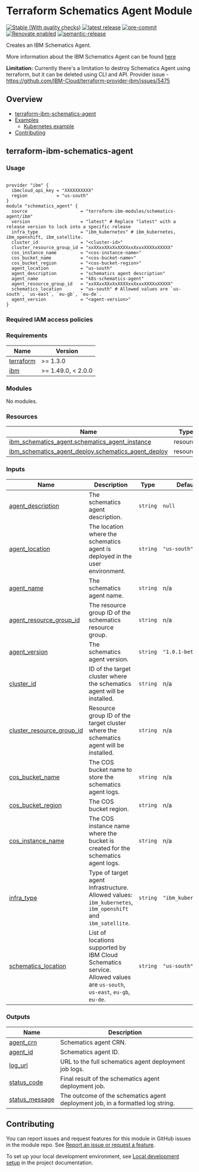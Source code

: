 <!-- Update the title -->
# Terraform Schematics Agent Module

<!--
Update status and "latest release" badges:
  1. For the status options, see https://terraform-ibm-modules.github.io/documentation/#/badge-status
  2. Update the "latest release" badge to point to the correct module's repo. Replace "terraform-ibm-module-template" in two places.
-->
[![Stable (With quality checks)](https://img.shields.io/badge/Status-Stable%20(With%20quality%20checks)-green)](https://terraform-ibm-modules.github.io/documentation/#/badge-status)
[![latest release](https://img.shields.io/github/v/release/terraform-ibm-modules/terraform-ibm-schematics-agent?logo=GitHub&sort=semver)](https://github.com/terraform-ibm-modules/terraform-ibm-schematics-agent/releases/latest)
[![pre-commit](https://img.shields.io/badge/pre--commit-enabled-brightgreen?logo=pre-commit&logoColor=white)](https://github.com/pre-commit/pre-commit)
[![Renovate enabled](https://img.shields.io/badge/renovate-enabled-brightgreen.svg)](https://renovatebot.com/)
[![semantic-release](https://img.shields.io/badge/%20%20%F0%9F%93%A6%F0%9F%9A%80-semantic--release-e10079.svg)](https://github.com/semantic-release/semantic-release)

<!-- Add a description of module(s) in this repo -->
Creates an IBM Schematics Agent.

More information about the IBM Schematics Agent can be found [here](https://cloud.ibm.com/docs/schematics?topic=schematics-deploy-agent-overview&interface=ui)

**Limitation:** Currently there's a limitation to destroy Schematics Agent using terraform, but it can be deleted using CLI and API. Provider issue - https://github.com/IBM-Cloud/terraform-provider-ibm/issues/5475

<!-- Below content is automatically populated via pre-commit hook -->
<!-- BEGIN OVERVIEW HOOK -->
## Overview
* [terraform-ibm-schematics-agent](#terraform-ibm-schematics-agent)
* [Examples](./examples)
    * [Kubernetes example](./examples/kubernetes)
* [Contributing](#contributing)
<!-- END OVERVIEW HOOK -->


<!--
If this repo contains any reference architectures, uncomment the heading below and links to them.
(Usually in the `/reference-architectures` directory.)
See "Reference architecture" in Authoring Guidelines in the public documentation at
https://terraform-ibm-modules.github.io/documentation/#/implementation-guidelines?id=reference-architecture
-->
<!-- ## Reference architectures -->


<!-- This heading should always match the name of the root level module (aka the repo name) -->
## terraform-ibm-schematics-agent

### Usage

<!--
Add an example of the use of the module in the following code block.

Use real values instead of "var.<var_name>" or other placeholder values
unless real values don't help users know what to change.
-->

```hcl

provider "ibm" {
  ibmcloud_api_key = "XXXXXXXXXX"
  region           = "us-south"
}
module "schematics_agent" {
  source                    = "terraform-ibm-modules/schematics-agent/ibm"
  version                   = "latest" # Replace "latest" with a release version to lock into a specific release
  infra_type                = "ibm_kubernetes" # ibm_kubernetes, ibm_openshift, ibm_satellite.
  cluster_id                = "<cluster-id>"
  cluster_resource_group_id = "xxXXxxXXxXxXXXXxxXxxxXXXXxXXXXX"
  cos_instance_name         = "<cos-instance-name>"
  cos_bucket_name           = "<cos-bucket-name>"
  cos_bucket_region         = "<cos-bucket-region>"
  agent_location            = "us-south"
  agent_description         = "schematics agent description"
  agent_name                = "k8s-schematics-agent"
  agent_resource_group_id   = "xxXXxxXXxXxXXXXxxXxxxXXXXxXXXXX"
  schematics_location       = "us-south" # Allowed values are `us-south`, `us-east`, `eu-gb`, `eu-de`.
  agent_version             = "<agent-version>"
}

```

### Required IAM access policies

<!-- PERMISSIONS REQUIRED TO RUN MODULE
If this module requires permissions, uncomment the following block and update
the sample permissions, following the format.
Replace the sample Account and IBM Cloud service names and roles with the
information in the console at
Manage > Access (IAM) > Access groups > Access policies.
-->

<!--
You need the following permissions to run this module.

- Account Management
    - **Sample Account Service** service
        - `Editor` platform access
        - `Manager` service access
    - IAM Services
        - **Sample Cloud Service** service
            - `Administrator` platform access
-->

<!-- NO PERMISSIONS FOR MODULE
If no permissions are required for the module, uncomment the following
statement instead the previous block.
-->

<!-- No permissions are needed to run this module.-->


<!-- Below content is automatically populated via pre-commit hook -->
<!-- BEGINNING OF PRE-COMMIT-TERRAFORM DOCS HOOK -->
### Requirements

| Name | Version |
|------|---------|
| <a name="requirement_terraform"></a> [terraform](#requirement\_terraform) | >= 1.3.0 |
| <a name="requirement_ibm"></a> [ibm](#requirement\_ibm) | >= 1.49.0, < 2.0.0 |

### Modules

No modules.

### Resources

| Name | Type |
|------|------|
| [ibm_schematics_agent.schematics_agent_instance](https://registry.terraform.io/providers/IBM-Cloud/ibm/latest/docs/resources/schematics_agent) | resource |
| [ibm_schematics_agent_deploy.schematics_agent_deploy](https://registry.terraform.io/providers/IBM-Cloud/ibm/latest/docs/resources/schematics_agent_deploy) | resource |

### Inputs

| Name | Description | Type | Default | Required |
|------|-------------|------|---------|:--------:|
| <a name="input_agent_description"></a> [agent\_description](#input\_agent\_description) | The schematics agent description. | `string` | `null` | no |
| <a name="input_agent_location"></a> [agent\_location](#input\_agent\_location) | The location where the schematics agent is deployed in the user environment. | `string` | `"us-south"` | no |
| <a name="input_agent_name"></a> [agent\_name](#input\_agent\_name) | The schematics agent name. | `string` | n/a | yes |
| <a name="input_agent_resource_group_id"></a> [agent\_resource\_group\_id](#input\_agent\_resource\_group\_id) | The resource group ID of the schematics resource group. | `string` | n/a | yes |
| <a name="input_agent_version"></a> [agent\_version](#input\_agent\_version) | The schematics agent version. | `string` | `"1.0.1-beta"` | no |
| <a name="input_cluster_id"></a> [cluster\_id](#input\_cluster\_id) | ID of the target cluster where the schematics agent will be installed. | `string` | n/a | yes |
| <a name="input_cluster_resource_group_id"></a> [cluster\_resource\_group\_id](#input\_cluster\_resource\_group\_id) | Resource group ID of the target cluster where the schematics agent will be installed. | `string` | n/a | yes |
| <a name="input_cos_bucket_name"></a> [cos\_bucket\_name](#input\_cos\_bucket\_name) | The COS bucket name to store the schematics agent logs. | `string` | n/a | yes |
| <a name="input_cos_bucket_region"></a> [cos\_bucket\_region](#input\_cos\_bucket\_region) | The COS bucket region. | `string` | n/a | yes |
| <a name="input_cos_instance_name"></a> [cos\_instance\_name](#input\_cos\_instance\_name) | The COS instance name where the bucket is created for the schematics agent logs. | `string` | n/a | yes |
| <a name="input_infra_type"></a> [infra\_type](#input\_infra\_type) | Type of target agent infrastructure. Allowed values: `ibm_kubernetes`, `ibm_openshift` and `ibm_satellite`. | `string` | `"ibm_kubernetes"` | no |
| <a name="input_schematics_location"></a> [schematics\_location](#input\_schematics\_location) | List of locations supported by IBM Cloud Schematics service. Allowed values are `us-south`, `us-east`, `eu-gb`, `eu-de`. | `string` | `"us-south"` | no |

### Outputs

| Name | Description |
|------|-------------|
| <a name="output_agent_crn"></a> [agent\_crn](#output\_agent\_crn) | Schematics agent CRN. |
| <a name="output_agent_id"></a> [agent\_id](#output\_agent\_id) | Schematics agent ID. |
| <a name="output_log_url"></a> [log\_url](#output\_log\_url) | URL to the full schematics agent deployment job logs. |
| <a name="output_status_code"></a> [status\_code](#output\_status\_code) | Final result of the schematics agent deployment job. |
| <a name="output_status_message"></a> [status\_message](#output\_status\_message) | The outcome of the schematics agent deployment job, in a formatted log string. |
<!-- END OF PRE-COMMIT-TERRAFORM DOCS HOOK -->

<!-- Leave this section as is so that your module has a link to local development environment set up steps for contributors to follow -->
## Contributing

You can report issues and request features for this module in GitHub issues in the module repo. See [Report an issue or request a feature](https://github.com/terraform-ibm-modules/.github/blob/main/.github/SUPPORT.md).

To set up your local development environment, see [Local development setup](https://terraform-ibm-modules.github.io/documentation/#/local-dev-setup) in the project documentation.
